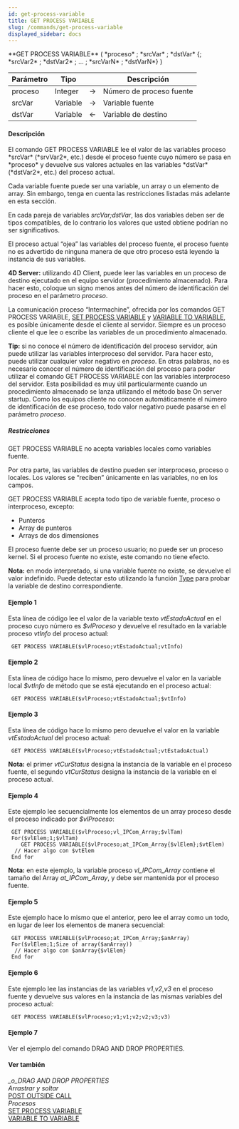 ```yaml
---
id: get-process-variable
title: GET PROCESS VARIABLE
slug: /commands/get-process-variable
displayed_sidebar: docs
---
```


<!--REF #_command_.GET PROCESS VARIABLE.Syntax-->**GET PROCESS VARIABLE** ( *proceso* ; *srcVar* ; *dstVar* {; *srcVar2* ; *dstVar2* ; ... ; *srcVarN* ; *dstVarN*} )<!-- END REF-->
<!--REF #_command_.GET PROCESS VARIABLE.Params-->
| Parámetro | Tipo |  | Descripción |
| --- | --- | --- | --- |
| proceso | Integer | &rarr; | Número de proceso fuente |
| srcVar | Variable | &rarr; | Variable fuente |
| dstVar | Variable | &larr; | Variable de destino |

<!-- END REF-->

#### Descripción 

<!--REF #_command_.GET PROCESS VARIABLE.Summary-->El comando GET PROCESS VARIABLE lee el valor de las variables proceso *srcVar* (*srvVar2*, etc.) desde el proceso fuente cuyo número se pasa en *proceso* y devuelve sus valores actuales en las variables *dstVar* (*dstVar2*, etc.) del proceso actual.<!-- END REF-->

Cada variable fuente puede ser una variable, un array o un elemento de array. Sin embargo, tenga en cuenta las restricciones listadas más adelante en esta sección.

En cada pareja de variables *srcVar;dstVar*, las dos variables deben ser de tipos compatibles, de lo contrario los valores que usted obtiene podrían no ser significativos.

El proceso actual “ojea” las variables del proceso fuente, el proceso fuente no es advertido de ninguna manera de que otro proceso está leyendo la instancia de sus variables.

**4D Server:** utilizando 4D Client, puede leer las variables en un proceso de destino ejecutado en el equipo servidor (procedimiento almacenado). Para hacer esto, coloque un signo menos antes del número de identificación del proceso en el parámetro *proceso*.

La comunicación proceso “Intermachine”, ofrecida por los comandos GET PROCESS VARIABLE, [SET PROCESS VARIABLE](set-process-variable.md "SET PROCESS VARIABLE") y [VARIABLE TO VARIABLE](variable-to-variable.md "VARIABLE TO VARIABLE"), es posible únicamente desde el cliente al servidor. Siempre es un proceso cliente el que lee o escribe las variables de un procedimiento almacenado. 

**Tip:** si no conoce el número de identificación del proceso servidor, aún puede utilizar las variables interproceso del servidor. Para hacer esto, puede utilizar cualquier valor negativo en *proceso*. En otras palabras, no es necesario conocer el número de identificación del proceso para poder utilizar el comando GET PROCESS VARIABLE con las variables interproceso del servidor. Esta posibilidad es muy útil particularmente cuando un procedimiento almacenado se lanza utilizando el método base On server startup. Como los equipos cliente no conocen automáticamente el número de identificación de ese proceso, todo valor negativo puede pasarse en el parámetro *proceso*.

##### Restricciones 

GET PROCESS VARIABLE no acepta variables locales como variables fuente. 

Por otra parte, las variables de destino pueden ser interproceso, proceso o locales. Los valores se “reciben” únicamente en las variables, no en los campos.

GET PROCESS VARIABLE acepta todo tipo de variable fuente, proceso o interproceso, excepto:

* Punteros
* Array de punteros
* Arrays de dos dimensiones

El proceso fuente debe ser un proceso usuario; no puede ser un proceso kernel. Si el proceso fuente no existe, este comando no tiene efecto.

**Nota:** en modo interpretado, si una variable fuente no existe, se devuelve el valor indefinido. Puede detectar esto utilizando la función [Type](type.md "Type") para probar la variable de destino correspondiente. 

#### Ejemplo 1 

Esta línea de código lee el valor de la variable texto *vtEstadoActual* en el proceso cuyo número es *$vlProceso* y devuelve el resultado en la variable proceso *vtInfo* del proceso actual:

```4d
 GET PROCESS VARIABLE($vlProceso;vtEstadoActual;vtInfo)
```

#### Ejemplo 2 

Esta línea de código hace lo mismo, pero devuelve el valor en la variable local *$vtInfo* de método que se está ejecutando en el proceso actual:

```4d
 GET PROCESS VARIABLE($vlProceso;vtEstadoActual;$vtInfo)
```

#### Ejemplo 3 

Esta línea de código hace lo mismo pero devuelve el valor en la variable *vtEstadoActual* del proceso actual: 

```4d
 GET PROCESS VARIABLE($vlProceso;vtEstadoActual;vtEstadoActual)
```

**Nota:** el primer *vtCurStatus* designa la instancia de la variable en el proceso fuente, el segundo *vtCurStatus* designa la instancia de la variable en el proceso actual.

#### Ejemplo 4 

Este ejemplo lee secuencialmente los elementos de un array proceso desde el proceso indicado por *$vlProceso*: 

```4d
 GET PROCESS VARIABLE($vlProceso;vl_IPCom_Array;$vlTam)
 For($vlElem;1;$vlTam)
    GET PROCESS VARIABLE($vlProceso;at_IPCom_Array{$vlElem};$vtElem)
  // Hacer algo con $vtElem
 End for
```

**Nota:** en este ejemplo, la variable proceso *vl\_IPCom\_Array* contiene el tamaño del Array *at\_IPCom\_Array*, y debe ser mantenida por el proceso fuente.

#### Ejemplo 5 

Este ejemplo hace lo mismo que el anterior, pero lee el array como un todo, en lugar de leer los elementos de manera secuencial:

```4d
 GET PROCESS VARIABLE($vlProceso;at_IPCom_Array;$anArray)
 For($vlElem;1;Size of array($anArray))
  // Hacer algo con $anArray{$vlElem}
 End for
```

#### Ejemplo 6 

Este ejemplo lee las instancias de las variables *v1*,*v2*,*v3* en el proceso fuente y devuelve sus valores en la instancia de las mismas variables del proceso actual:

```4d
 GET PROCESS VARIABLE($vlProceso;v1;v1;v2;v2;v3;v3)
```

#### Ejemplo 7 

Ver el ejemplo del comando DRAG AND DROP PROPERTIES.

#### Ver también 

*\_o\_DRAG AND DROP PROPERTIES*  
*Arrastrar y soltar*  
[POST OUTSIDE CALL](post-outside-call.md)  
*Procesos*  
[SET PROCESS VARIABLE](set-process-variable.md)  
[VARIABLE TO VARIABLE](variable-to-variable.md)  